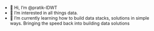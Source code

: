 - 👋 Hi, I’m @pratik-IDWT
- 👀 I’m interested in all things data.
- 🌱 I’m currently learning how to build data stacks, solutions in simple ways. Bringing the speed back into building data solutions
<!-- - 💞️ I’m looking to collaborate on anything interesting -->
<!-- - 📫 How to reach me ... -->

<!---
pratik-IDWT/pratik-IDWT is a ✨ special ✨ repository because its `README.md` (this file) appears on your GitHub profile.
You can click the Preview link to take a look at your changes.
--->

